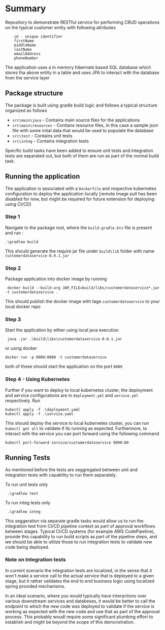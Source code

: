 # Summary

Repository to demonstrate RESTful service for performing CRUD operations on the typical customer entity with following attributes

```
	id - unique identifier
	firstName
	middleName
	lastName
	emailAddress
	phoneNumber
```

The application uses a in memory hibernate based SQL database which stores tha above entity in a table and uses JPA to interact with the database from the service layer

## Package structure

The package is built using gradle build logic and follows a typical structure organized as follows 

- `src\main\java` - Contains main source files for the applications
- `src\main\resources` - Contians resource files, in this case a sample json file with some intial data that would be used to populate the database
- `src\test` - Contains unit tests 
- `src\integ` - Contains integration tests

Specific build tasks have been added to ensure unit tests and integration tests are separated out, but both of them are run as part of the normal build task. 


## Running the application 

The application is associated with a `Dockerfile` and respective kubernetes configuration to deploy the application locally [remote image pull has been disabled for now, but might be required for future extension for deploying using CI/CD]

### Step 1
Navigate to the package root, where the `build.gradle.kts` file is present and run : 
```
.\gradlew build
```
This should generate the require jar file under `build\lib` folder with name `customerdataservice-0.0.1.jar`

### Step 2
Package application into docker image by running 
```
 docker build --build-arg JAR_FILE=build/libs/customerdataservice*.jar -t customerdataservice .
```

This should publish the docker image with tage `customerdataservice` to your local docker repo


### Step 3
Start the application by either using local java execution 

```
 java -jar .\build\libs\customerdataservice-0.0.1.jar
```

or using docker 

```
docker run -p 8080:8080 -t customerdataservice
```

both of these should start the application on the port `8080`


### Step 4 - Using Kubernetes
Further if you want to deploy to local kubernetes cluster, the deployment and service configurations are in `deployment.yml` and `service.yml` respectively. Run 

```
kubectl apply -f .\deployment.yaml
kubectl apply -f .\service.yaml

```

This should deploy the service to local kubernetes cluster, you can run `kubectl get all` to validate if its running as expected. 
Furthermore, to interact with the service you can port forward using the following command 

```
kubectl port-forward service/customerdataservice 9090:80
```


## Running Tests

As mentioned before the tests are seggregated between unit and integration tests with capability to run them separately. 

To run unit tests only 

```
 .\gradlew test
```

To run integ tests only 

```
 .\gradlew integ
```


This seggeration via separate gradle tasks would allow us to run the integration test from CI/CD pipeline context as part of approval workflows between stages. Typical CI/CD systems (for example AWS CodePipeline), provide this capability to run build scripts as part of the pipeline steps, and we should be able to utilize those to run integration tests to validate new code being deployed. 

### Note on Integration tests
In current scenario the integration tests are localized, in the sense that it won't make a service call to the actual service that is deployed to a given stage, but it rather validates the end to end business logic using localized spring provided mechanisms. 

In an ideal scenario, where you would typically have interactions over various downstream services and databeses, it would be better to call the endpoint to which the new code was deployed to validate if the service is working as expected with the new code and use that as part of the approval process. This probably woudl require some significant plumbing effort to establish and might be beyond the scope of this demonstration.